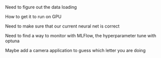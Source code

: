 Need to figure out the data loading

How to get it to run on GPU

Need to make sure that our current neural net is correct

Need to find a way to monitor with MLFlow, the hyperparameter tune with optuna

Maybe add a camera application to guess which letter you are doing